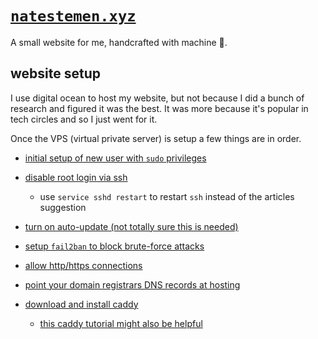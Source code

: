 # [`natestemen.xyz`](https://natestemen.xyz)
A small website for me, handcrafted with machine 🥰.


## website setup

I use digital ocean to host my website, but not because I did a bunch of research and figured it was the best. It was more because it's popular in tech circles and so I just went for it.

Once the VPS (virtual private server) is setup a few things are in order.

- [initial setup of new user with `sudo` privileges](https://www.digitalocean.com/community/tutorials/initial-server-setup-with-ubuntu-20-04)
- [disable root login via ssh](https://www.howtogeek.com/howto/linux/security-tip-disable-root-ssh-login-on-linux/)
  - use `service sshd restart` to restart `ssh` instead of the articles suggestion
- [turn on auto-update (not totally sure this is needed)](https://linuxize.com/post/how-to-set-up-automatic-updates-on-ubuntu-18-04/)
- [setup `fail2ban` to block brute-force attacks](https://linuxize.com/post/install-configure-fail2ban-on-ubuntu-20-04/)
- [allow http/https connections](https://www.digitalocean.com/community/tutorials/ufw-essentials-common-firewall-rules-and-commands)

- [point your domain registrars DNS records at hosting](https://www.digitalocean.com/community/tutorials/how-to-point-to-digitalocean-nameservers-from-common-domain-registrars)

- [download and install caddy](https://caddyserver.com/docs/download)
  - [this caddy tutorial might also be helpful](https://www.digitalocean.com/community/tutorials/how-to-host-a-website-with-caddy-on-ubuntu-18-04)
